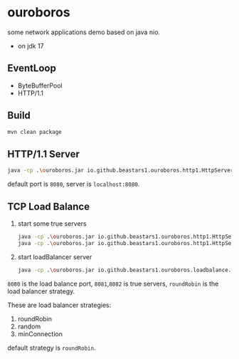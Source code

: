 # ouroboros
some network applications demo based on java nio.

- on jdk 17

## EventLoop
- ByteBufferPool
- HTTP/1.1

## Build
```bash
mvn clean package
```

## HTTP/1.1 Server
```bash
java -cp .\ouroboros.jar io.github.beastars1.ouroboros.http1.HttpServer 8080
```
default port is `8080`, server is `localhost:8080`.

## TCP Load Balance
1. start some true servers
    ```bash
   java -cp .\ouroboros.jar io.github.beastars1.ouroboros.http1.HttpServer 8081
   java -cp .\ouroboros.jar io.github.beastars1.ouroboros.http1.HttpServer 8082
   ```
2. start loadBalancer server
   ```bash 
   java -cp .\ouroboros.jar io.github.beastars1.ouroboros.loadbalance.LoadBalancer 8080 localhost:8081,localhost:8082 roundRobin
   ```
`8080` is the load balance port, `8081`,`8082` is true servers, `roundRobin` is the load balancer strategy.

These are load balancer strategies:
1. roundRobin
2. random
3. minConnection

default strategy is `roundRobin`.
